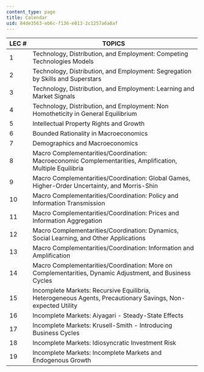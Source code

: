 ```yaml
---
content_type: page
title: Calendar
uid: 84de3563-eb6c-f136-e013-2c1257a6a8af
---
```


| LEC # | TOPICS |
| --- | --- |
| 1 | Technology, Distribution, and Employment: Competing Technologies Models |
| 2 | Technology, Distribution, and Employment: Segregation by Skills and Superstars |
| 3 | Technology, Distribution, and Employment: Learning and Market Signals |
| 4 | Technology, Distribution, and Employment: Non Homotheticity in General Equilibrium |
| 5 | Intellectual Property Rights and Growth |
| 6 | Bounded Rationality in Macroeconomics |
| 7 | Demographics and Macroeconomics |
| 8 | Macro Complementarities/Coordination: Macroeconomic Complementarities, Amplification, Multiple Equilibria |
| 9 | Macro Complementarities/Coordination: Global Games, Higher-Order Uncertainty, and Morris-Shin |
| 10 | Macro Complementarities/Coordination: Policy and Information Transmission |
| 11 | Macro Complementarities/Coordination: Prices and Information Aggregation |
| 12 | Macro Complementarities/Coordination: Dynamics, Social Learning, and Other Applications |
| 13 | Macro Complementarities/Coordination: Information and Amplification |
| 14 | Macro Complementarities/Coordination: More on Complementarities, Dynamic Adjustment, and Business Cycles |
| 15 | Incomplete Markets: Recursive Equilibria, Heterogeneous Agents, Precautionary Savings, Non-expected Utility |
| 16 | Incomplete Markets: Aiyagari - Steady-State Effects |
| 17 | Incomplete Markets: Krusell-Smith - Introducing Business Cycles |
| 18 | Incomplete Markets: Idiosyncratic Investment Risk |
| 19 | Incomplete Markets: Incomplete Markets and Endogenous Growth